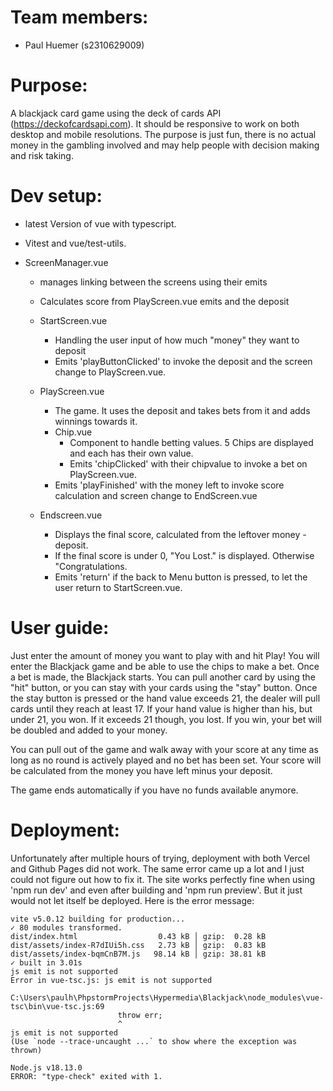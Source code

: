 # Team members:
  - Paul Huemer (s2310629009)

# Purpose:
A blackjack card game using the deck of cards API (https://deckofcardsapi.com). It should be responsive to work on both desktop and mobile resolutions. The purpose is just fun, there is no actual money in the gambling involved and may help people with decision making and risk taking.

# Dev setup:
  - latest Version of vue with typescript.
  - Vitest and vue/test-utils.

  - ScreenManager.vue
      - manages linking between the screens using their emits
      - Calculates score from PlayScreen.vue emits and the deposit
        
      - StartScreen.vue
          - Handling the user input of how much "money" they want to deposit
          - Emits 'playButtonClicked' to invoke the deposit and the screen change to PlayScreen.vue.
      - PlayScreen.vue
          - The game. It uses the deposit and takes bets from it and adds winnings towards it.
          - Chip.vue
            - Component to handle betting values. 5 Chips are displayed and each has their own value.
            - Emits 'chipClicked' with their chipvalue to invoke a bet on PlayScreen.vue.
          - Emits 'playFinished' with the money left to invoke score calculation and screen change to EndScreen.vue
      - Endscreen.vue
          - Displays the final score, calculated from the leftover money - deposit.
          - If the final score is under 0, "You Lost." is displayed. Otherwise "Congratulations.
          - Emits 'return' if the back to Menu button is pressed, to let the user return to StartScreen.vue.

# User guide:
Just enter the amount of money you want to play with and hit Play! You will enter the Blackjack game and be able to use the chips to make a bet. Once a bet is made, the Blackjack starts. You can pull another card by using the "hit" button, or you can stay with your cards using the "stay" button. Once the stay button is pressed or the hand value exceeds 21, the dealer will pull cards until they reach at least 17. If your hand value is higher than his, but under 21, you won. If it exceeds 21 though, you lost. If you win, your bet will be doubled and added to your money.

You can pull out of the game and walk away with your score at any time as long as no round is actively played and no bet has been set. Your score will be calculated from the money you have left minus your deposit.

The game ends automatically if you have no funds available anymore.

# Deployment:

Unfortunately after multiple hours of trying, deployment with both Vercel and Github Pages did not work. The same error came up a lot and I just could not figure out how to fix it. The site works perfectly fine when using 'npm run dev' and even after building and 'npm run preview'. But it just would not let itself be deployed. Here is the error message:

```
vite v5.0.12 building for production...
✓ 80 modules transformed.
dist/index.html                  0.43 kB │ gzip:  0.28 kB
dist/assets/index-R7dIUi5h.css   2.73 kB │ gzip:  0.83 kB
dist/assets/index-bqmCnB7M.js   98.14 kB │ gzip: 38.81 kB
✓ built in 3.01s
js emit is not supported
Error in vue-tsc.js: js emit is not supported

C:\Users\paulh\PhpstormProjects\Hypermedia\Blackjack\node_modules\vue-tsc\bin\vue-tsc.js:69
                        throw err;
                        ^
js emit is not supported
(Use `node --trace-uncaught ...` to show where the exception was thrown)

Node.js v18.13.0
ERROR: "type-check" exited with 1.
```
